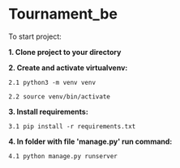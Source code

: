 
# Tournament_be

To start project:

**1. Clone project to your directory**

  

**2. Create and activate virtualvenv:**

	2.1 python3 -m venv venv

	2.2 source venv/bin/activate

  

**3. Install requirements:**

	3.1 pip install -r requirements.txt

  

**4. In folder with file 'manage.py' run command:**

	4.1 python manage.py runserver
